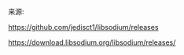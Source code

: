 来源:

https://github.com/jedisct1/libsodium/releases

https://download.libsodium.org/libsodium/releases/
